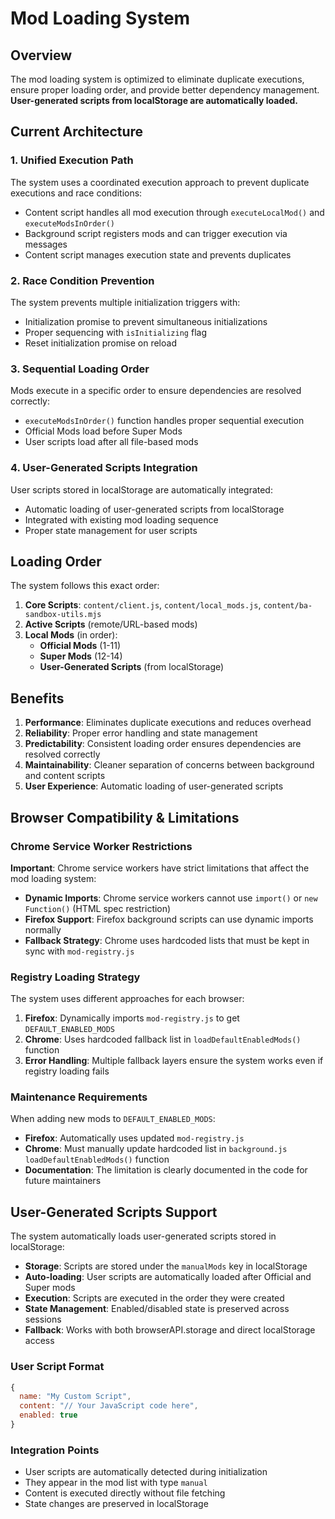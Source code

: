 # Mod Loading System

## Overview
The mod loading system is optimized to eliminate duplicate executions, ensure proper loading order, and provide better dependency management. **User-generated scripts from localStorage are automatically loaded.**

## Current Architecture

### 1. **Unified Execution Path**
The system uses a coordinated execution approach to prevent duplicate executions and race conditions:

- Content script handles all mod execution through `executeLocalMod()` and `executeModsInOrder()`
- Background script registers mods and can trigger execution via messages
- Content script manages execution state and prevents duplicates

### 2. **Race Condition Prevention**
The system prevents multiple initialization triggers with:

- Initialization promise to prevent simultaneous initializations
- Proper sequencing with `isInitializing` flag
- Reset initialization promise on reload

### 3. **Sequential Loading Order**
Mods execute in a specific order to ensure dependencies are resolved correctly:

- `executeModsInOrder()` function handles proper sequential execution
- Official Mods load before Super Mods
- User scripts load after all file-based mods

### 4. **User-Generated Scripts Integration**
User scripts stored in localStorage are automatically integrated:

- Automatic loading of user-generated scripts from localStorage
- Integrated with existing mod loading sequence
- Proper state management for user scripts

## Loading Order

The system follows this exact order:

1. **Core Scripts**: `content/client.js`, `content/local_mods.js`, `content/ba-sandbox-utils.mjs`
2. **Active Scripts** (remote/URL-based mods)
3. **Local Mods** (in order):
   - **Official Mods** (1-11)
   - **Super Mods** (12-14)
   - **User-Generated Scripts** (from localStorage)

## Benefits

1. **Performance**: Eliminates duplicate executions and reduces overhead
2. **Reliability**: Proper error handling and state management
3. **Predictability**: Consistent loading order ensures dependencies are resolved correctly
4. **Maintainability**: Cleaner separation of concerns between background and content scripts
5. **User Experience**: Automatic loading of user-generated scripts

## Browser Compatibility & Limitations

### Chrome Service Worker Restrictions

**Important**: Chrome service workers have strict limitations that affect the mod loading system:

- **Dynamic Imports**: Chrome service workers cannot use `import()` or `new Function()` (HTML spec restriction)
- **Firefox Support**: Firefox background scripts can use dynamic imports normally
- **Fallback Strategy**: Chrome uses hardcoded lists that must be kept in sync with `mod-registry.js`

### Registry Loading Strategy

The system uses different approaches for each browser:

1. **Firefox**: Dynamically imports `mod-registry.js` to get `DEFAULT_ENABLED_MODS`
2. **Chrome**: Uses hardcoded fallback list in `loadDefaultEnabledMods()` function
3. **Error Handling**: Multiple fallback layers ensure the system works even if registry loading fails

### Maintenance Requirements

When adding new mods to `DEFAULT_ENABLED_MODS`:

- **Firefox**: Automatically uses updated `mod-registry.js`
- **Chrome**: Must manually update hardcoded list in `background.js` `loadDefaultEnabledMods()` function
- **Documentation**: The limitation is clearly documented in the code for future maintainers

## User-Generated Scripts Support

The system automatically loads user-generated scripts stored in localStorage:

- **Storage**: Scripts are stored under the `manualMods` key in localStorage
- **Auto-loading**: User scripts are automatically loaded after Official and Super mods
- **Execution**: Scripts are executed in the order they were created
- **State Management**: Enabled/disabled state is preserved across sessions
- **Fallback**: Works with both browserAPI.storage and direct localStorage access

### User Script Format
```javascript
{
  name: "My Custom Script",
  content: "// Your JavaScript code here",
  enabled: true
}
```

### Integration Points
- User scripts are automatically detected during initialization
- They appear in the mod list with type `manual`
- Content is executed directly without file fetching
- State changes are preserved in localStorage 